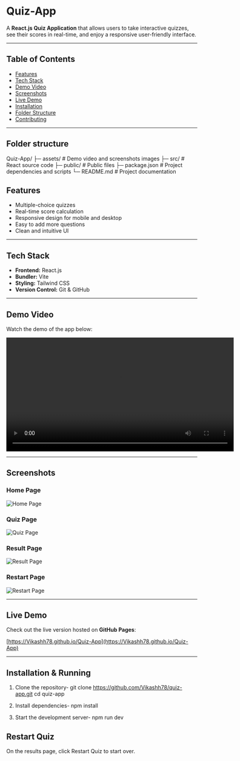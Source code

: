 # Quiz-App

A **React.js Quiz Application** that allows users to take interactive quizzes, see their scores in real-time, and enjoy a responsive user-friendly interface.  

---

## Table of Contents

- [Features](#features)  
- [Tech Stack](#tech-stack)  
- [Demo Video](#demo-video)  
- [Screenshots](#screenshots)  
- [Live Demo](#live-demo)  
- [Installation](#installation)  
- [Folder Structure](#folder-structure)  
- [Contributing](#contributing)  

---

## Folder structure

Quiz-App/
├─ assets/           # Demo video and screenshots images
├─ src/              # React source code
├─ public/           # Public files
├─ package.json      # Project dependencies and scripts
└─ README.md         # Project documentation


## Features

- Multiple-choice quizzes  
- Real-time score calculation  
- Responsive design for mobile and desktop  
- Easy to add more questions  
- Clean and intuitive UI  

---

## Tech Stack

- **Frontend:** React.js  
- **Bundler:** Vite  
- **Styling:** Tailwind CSS 
- **Version Control:** Git & GitHub  

---

## Demo Video

Watch the demo of the app below:

<video width="600" controls>
  <source src="assets/quiz-app-demo.mp4" type="video/mp4">
</video>

---

## Screenshots

### Home Page
![Home Page](quiz-app/src/assets/home-page.png)

### Quiz Page
![Quiz Page](quiz-app/src/assets/quiz-page.png)

### Result Page
![Result Page](quiz-app/src/assets/result-page.png)

### Restart Page
![Restart Page](quiz-app/src/assets/restart-page.png)

---

## Live Demo

Check out the live version hosted on **GitHub Pages**:

[https://Vikashh78.github.io/Quiz-App](https://Vikashh78.github.io/Quiz-App)

---

## Installation & Running

1. Clone the repository-
   git clone https://github.com/Vikashh78/quiz-app.git
   cd quiz-app

2. Install dependencies-
    npm install

3. Start the development server-
    npm run dev


## Restart Quiz

On the results page, click Restart Quiz to start over.

